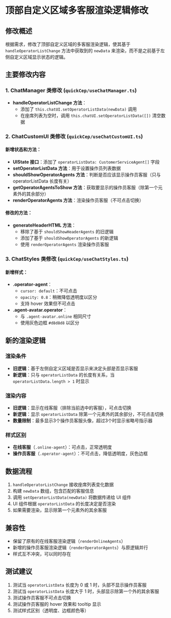 # 顶部自定义区域多客服渲染逻辑修改

## 修改概述

根据需求，修改了顶部自定义区域的多客服渲染逻辑，使其基于 `handleOperatorListChange` 方法中获取到的 `newData` 来渲染，而不是之前基于左侧自定义区域显示状态的逻辑。

## 主要修改内容

### 1. ChatManager 类修改 (`quickCep/useChatManager.ts`)

- **handleOperatorListChange 方法**：
  - 添加了 `this.chatUI.setOperatorListData(newData)` 调用
  - 在座席列表为空时，调用 `this.chatUI.setOperatorListData([])` 清空数据

### 2. ChatCustomUI 类修改 (`quickCep/useChatCustomUI.ts`)

#### 新增状态和方法：
- **UIState 接口**：添加了 `operatorListData: CustomerServiceAgent[]` 字段
- **setOperatorListData 方法**：用于设置操作员列表数据
- **shouldShowOperatorAgents 方法**：判断是否应该显示操作员客服（只与 operatorListData 长度有关）
- **getOperatorAgentsToShow 方法**：获取要显示的操作员客服（除第一个元素外的其余部分）
- **renderOperatorAgents 方法**：渲染操作员客服（不可点击切换）

#### 修改的方法：
- **generateHeaderHTML 方法**：
  - 移除了基于 `shouldShowHeaderAgents` 的旧逻辑
  - 添加了基于 `shouldShowOperatorAgents` 的新逻辑
  - 使用 `renderOperatorAgents` 渲染操作员客服

### 3. ChatStyles 类修改 (`quickCep/useChatStyles.ts`)

#### 新增样式：
- **.operator-agent**：
  - `cursor: default`：不可点击
  - `opacity: 0.8`：稍微降低透明度以区分
  - 支持 hover 效果但不可点击
- **.agent-avatar.operator**：
  - 与 `.agent-avatar.online` 相同尺寸
  - 使用灰色边框 `#d8d8d8` 以区分

## 新的渲染逻辑

### 渲染条件
- **旧逻辑**：基于左侧自定义区域是否显示来决定头部是否显示客服
- **新逻辑**：只与 `operatorListData` 的长度有关系，当 `operatorListData.length > 1` 时显示

### 渲染内容
- **旧逻辑**：显示在线客服（排除当前选中的客服），可点击切换
- **新逻辑**：显示 `operatorListData` 除第一个元素外的其余部分，不可点击切换
- **数量限制**：最多显示3个操作员客服头像，超过3个时显示省略号指示器

### 样式区别
- **在线客服**（`.online-agent`）：可点击，正常透明度
- **操作员客服**（`.operator-agent`）：不可点击，降低透明度，灰色边框

## 数据流程

1. `handleOperatorListChange` 接收座席列表变化数据
2. 构建 `newData` 数组，包含匹配的客服信息
3. 调用 `setOperatorListData(newData)` 将数据传递给 UI 组件
4. UI 组件根据 `operatorListData` 的长度决定是否渲染
5. 如果需要渲染，显示除第一个元素外的其余客服

## 兼容性

- 保留了原有的在线客服渲染逻辑（`renderOnlineAgents`）
- 新增的操作员客服渲染逻辑（`renderOperatorAgents`）与原逻辑并行
- 样式互不冲突，可以同时存在

## 测试建议

1. 测试当 `operatorListData` 长度为 0 或 1 时，头部不显示操作员客服
2. 测试当 `operatorListData` 长度大于 1 时，头部显示除第一个外的其余客服
3. 测试操作员客服不可点击切换
4. 测试操作员客服的 hover 效果和 tooltip 显示
5. 测试样式区别（透明度、边框颜色等）